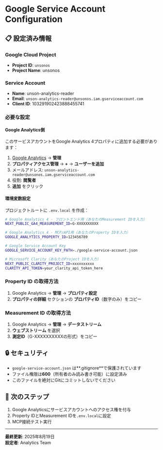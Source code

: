 # Google Service Account Configuration

## 📋 設定済み情報

### Google Cloud Project
- **Project ID**: `unsonos`
- **Project Name**: unsonos

### Service Account
- **Name**: unson-analytics-reader
- **Email**: `unson-analytics-reader@unsonos.iam.gserviceaccount.com`
- **Client ID**: 103291902423888455741

### 必要な設定

#### Google Analytics側
このサービスアカウントをGoogle Analytics 4プロパティに追加する必要があります：

1. [Google Analytics](https://analytics.google.com/) → **管理**
2. **プロパティアクセス管理** → **+** → **ユーザーを追加**
3. メールアドレス: `unson-analytics-reader@unsonos.iam.gserviceaccount.com`
4. 役割: **閲覧者**
5. **追加** をクリック

#### 環境変数設定
プロジェクトルートに `.env.local` を作成：

```bash
# Google Analytics 4 - フロントエンド用（あなたのMeasurement IDを入力）
NEXT_PUBLIC_GA4_MEASUREMENT_ID=G-XXXXXXXXXX

# Google Analytics 4 - MCP/API用（あなたのProperty IDを入力）
GOOGLE_ANALYTICS_PROPERTY_ID=123456789

# Google Service Account Key
GOOGLE_SERVICE_ACCOUNT_KEY_PATH=./google-service-account.json

# Microsoft Clarity（あなたのProject IDを入力）
NEXT_PUBLIC_CLARITY_PROJECT_ID=xxxxxxxxxx
CLARITY_API_TOKEN=your_clarity_api_token_here
```

### Property ID の取得方法

1. Google Analytics → **管理** → **プロパティ設定**
2. **プロパティの詳細** セクションの **プロパティID**（数字のみ）をコピー

### Measurement ID の取得方法

1. Google Analytics → **管理** → **データストリーム**
2. **ウェブストリーム** を選択
3. **測定ID**（G-XXXXXXXXXXの形式）をコピー

## 🔒 セキュリティ

- `google-service-account.json` は**.gitignore**で保護されています
- ファイル権限は**600**（所有者のみ読み書き可能）に設定済み
- このファイルを絶対にGitにコミットしないでください

## 🚀 次のステップ

1. Google Analyticsにサービスアカウントへのアクセス権を付与
2. Property IDとMeasurement IDを`.env.local`に設定
3. MCP接続テスト実行

---

**最終更新**: 2025年8月19日  
**設定者**: Analytics Team